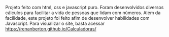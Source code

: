 Projeto feito com html, css e javascript puro.
Foram desenvolvidos diversos cálculos para facilitar a vida de pessoas que lidam com números.
Além da facilidade, este projeto foi feito afim de desenvolver habilidades com Javascript.
Para visualizar o site, basta acessar https://renanberton.github.io/Calculadoras/

